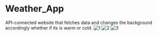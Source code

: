# Weather_App
API-connected website that fetches data and changes the background accordingly whether if its is warm or cold.
![1](https://user-images.githubusercontent.com/71920644/126992372-93440e53-5d13-4ef7-b8b6-5c497b971659.jpg)
![2](https://user-images.githubusercontent.com/71920644/126992379-f75ecd6c-1032-4831-add8-f488ba9adf42.jpg)
![3](https://user-images.githubusercontent.com/71920644/126992385-4c357ae9-c0ac-48ff-b340-c3fd2a16b258.jpg)
